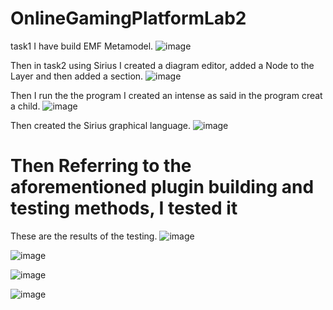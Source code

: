 # OnlineGamingPlatformLab2
task1 I have build EMF Metamodel.
![image](https://github.com/Thani98/OnlineGamingPlatformLab2/assets/148690401/78b3265f-73ce-4b33-8afc-d191f5d3c357)

Then in task2 using Sirius I created a diagram editor, added a Node to the Layer and then added a section.
![image](https://github.com/Thani98/OnlineGamingPlatformLab2/assets/148690401/5622a3cf-95ea-4555-b613-fee80841dcb4)

Then I run the the program I created an intense as said in the program creat a child.
![image](https://github.com/Thani98/OnlineGamingPlatformLab2/assets/148690401/3d086634-113c-43be-a55f-ea2fa98ec78d)

Then created the Sirius graphical language.
![image](https://github.com/Thani98/OnlineGamingPlatformLab2/assets/148690401/07c877bd-37ed-46f2-81e7-e160d674aff7)

# Then Referring to the aforementioned plugin building and testing methods, I tested it

These are the results of the testing.
![image](https://github.com/Thani98/OnlineGamingPlatformLab2/assets/148690401/720428c9-3966-4b3a-bd70-04db78553889)

![image](https://github.com/Thani98/OnlineGamingPlatformLab2/assets/148690401/11df6b78-e6bb-4f7c-99df-cb95546442ef)

![image](https://github.com/Thani98/OnlineGamingPlatformLab2/assets/148690401/e7d4152d-6b9d-41cc-98f4-4887adf933dd)

![image](https://github.com/Thani98/OnlineGamingPlatformLab2/assets/148690401/8f128c50-7c35-4a02-ab98-d5101796b159)




